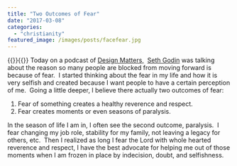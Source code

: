```yaml
---
title: "Two Outcomes of Fear"
date: "2017-03-08"
categories: 
  - "christianity"
featured_image: /images/posts/facefear.jpg
---
```

{{<featuredimage>}}{{</featuredimage>}}
Today on a podcast of [Design Matters,](http://www.debbiemillman.com/designmatters/seth-godin-2/)  [Seth Godin](http://sethgodin.typepad.com/) was talking about the reason so many people are blocked from moving forward is because of fear.  I started thinking about the fear in my life and how it is very selfish and created because I want people to have a certain perception of me.  Going a little deeper, I believe there actually two outcomes of fear:

1. Fear of something creates a healthy reverence and respect.
2. Fear creates moments or even seasons of paralysis.

In the season of life I am in, I often see the second outcome, paralysis.  I fear changing my job role, stability for my family, not leaving a legacy for others, etc.  Then I realized as long I fear the Lord with whole hearted reverence and respect, I have the best advocate for helping me out of those moments when I am frozen in place by indecision, doubt, and selfishness.
